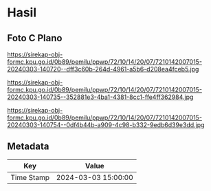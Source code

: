 # Hasil

## Foto C Plano

https://sirekap-obj-formc.kpu.go.id/0b89/pemilu/ppwp/72/10/14/20/07/7210142007015-20240303-140720--dff3c60b-264d-4961-a5b6-d208ea4fceb5.jpg

https://sirekap-obj-formc.kpu.go.id/0b89/pemilu/ppwp/72/10/14/20/07/7210142007015-20240303-140735--352881e3-4ba1-4381-8cc1-ffe4ff362984.jpg

https://sirekap-obj-formc.kpu.go.id/0b89/pemilu/ppwp/72/10/14/20/07/7210142007015-20240303-140754--0df4b44b-a909-4c98-b332-9edb6d39e3dd.jpg


## Metadata

| Key        | Value               |
| ---------- | ------------------- |
| Time Stamp | 2024-03-03 15:00:00 |



